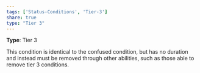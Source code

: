 ```yaml
---
tags: ['Status-Conditions', 'Tier-3']
share: true
type: "Tier 3"
---
```

**Type**: Tier 3

This condition is identical to the confused condition, but has no duration and instead must be removed through other abilities, such as those able to remove tier 3 conditions.